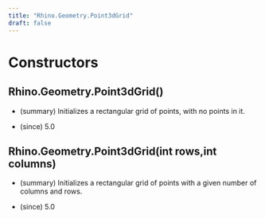 ```yaml
---
title: "Rhino.Geometry.Point3dGrid"
draft: false
---
```


# Constructors
## Rhino.Geometry.Point3dGrid()
- (summary) 
     Initializes a rectangular grid of points, with no points in it.
     
- (since) 5.0
## Rhino.Geometry.Point3dGrid(int rows,int columns)
- (summary) 
     Initializes a rectangular grid of points with a given number of columns and rows.
     
- (since) 5.0
